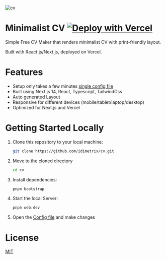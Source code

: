 ![cv](https://raw.githubusercontent.com/idimetrix/cv/main/apps/web/public/full.png)

# Minimalist CV [![Deploy with Vercel](https://vercel.com/button)](https://vercel.com/new/clone?repository-url=https://github.com/idimetrix/cv)

Simple Free CV Maker that renders minimalist CV with print-friendly layout.

Built with React.js/Next.js, deployed on Vercel.

# Features

- Setup only takes a few minutes [single config file](./apps/web/constants/index.tsx)
- Built using Next.js 14, React, Typescript, TailwindCss
- Auto generated Layout
- Responsive for different devices (mobile/tablet/laptop/desktop)
- Optimized for Next.js and Vercel

# Getting Started Locally

1. Clone this repository to your local machine:

   ```bash
   git clone https://github.com/idimetrix/cv.git
   ```

2. Move to the cloned directory

   ```bash
   cd cv
   ```

3. Install dependencies:

   ```bash
   pnpm bootstrap
   ```

4. Start the local Server:

   ```bash
   pnpm web:dev
   ```

5. Open the [Config file](./apps/web/constants/index.tsx) and make changes

# License

[MIT](https://choosealicense.com/licenses/mit/)
